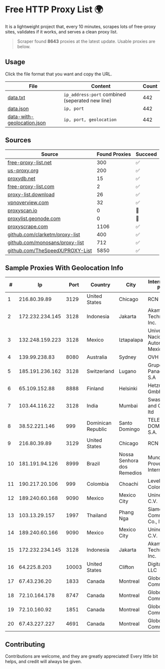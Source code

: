 
# Free HTTP Proxy List 🌍

It is a lightweight project that, every 10 minutes, scrapes lots of free-proxy sites, validates if it works, and serves a clean proxy list.


> Scraper found **8643** proxies at the latest update. Usable proxies are below.

## Usage

Click the file format that you want and copy the URL.


|File|Content|Count|
|----|-------|-----|
|[data.txt](https://raw.githubusercontent.com/themiralay/Proxy-List-World/master/data.txt)|`ip_address:port` combined (seperated new line)|442|
|[data.json](https://raw.githubusercontent.com/themiralay/Proxy-List-World/master/data.json)|`ip, port`|442|
|[data-with-geolocation.json](https://raw.githubusercontent.com/themiralay/Proxy-List-World/master/data-with-geolocation.json)|`ip, port, geolocation`|442|

## Sources

|Source|Found Proxies|Succeed|
|------|-------------|-------|
|[free-proxy-list.net](https://free-proxy-list.net)|300|✅|
|[us-proxy.org](https://www.us-proxy.org)|200|✅|
|[proxydb.net](http://proxydb.net)|15|✅|
|[free-proxy-list.com](https://free-proxy-list.com/?page=&port=&type%5B%5D=http&type%5B%5D=https&up_time=0&search=Search)|2|✅|
|[proxy-list.download](https://www.proxy-list.download/HTTP)|26|✅|
|[vpnoverview.com](https://vpnoverview.com/privacy/anonymous-browsing/free-proxy-servers)|32|✅|
|[proxyscan.io](https://www.proxyscan.io)|0|🚫|
|[proxylist.geonode.com](https://proxylist.geonode.com/api/proxy-list?limit=300&page=1&sort_by=lastChecked&sort_type=desc&protocols=http,https)|0|🚫|
|[proxyscrape.com](https://api.proxyscrape.com/v2/?request=displayproxies&protocol=http&timeout=10000&country=all&ssl=all&anonymity=all)|1106|✅|
|[github.com/clarketm/proxy-list](https://raw.githubusercontent.com/clarketm/proxy-list/master/proxy-list-raw.txt)|400|✅|
|[github.com/monosans/proxy-list](https://raw.githubusercontent.com/monosans/proxy-list/main/proxies/http.txt)|712|✅|
|[github.com/TheSpeedX/PROXY-List](https://raw.githubusercontent.com/TheSpeedX/PROXY-List/master/http.txt)|5850|✅|


## Sample Proxies With Geolocation Info

|#|Ip|Port|Country|City|Internet Service Provider|
|-|--|----|-------|----|-------------------------|
|1|216.80.39.89|3129|United States|Chicago|RCN|
|2|172.232.234.145|3128|Indonesia|Jakarta|Akamai Technologies, Inc.|
|3|132.248.159.223|3128|Mexico|Iztapalapa|Universidad Nacional Autonoma de Mexico|
|4|139.99.238.83|8080|Australia|Sydney|OVH SAS|
|5|185.191.236.162|3128|Switzerland|Lugano|Grupo Panaglobal 15 S.A|
|6|65.109.152.88|8888|Finland|Helsinki|Hetzner Online GmbH|
|7|103.44.116.22|3128|India|Mumbai|Swastik Internet and Cables pvt. ltd|
|8|38.52.221.146|999|Dominican Republic|Santo Domingo|TELECABLE DOMINICANO, S.A.|
|9|216.80.39.89|3129|United States|Chicago|RCN|
|10|181.191.94.126|8999|Brazil|Nossa Senhora dos Remedios|Mundial NET Provedor De Internet|
|11|190.217.20.106|999|Colombia|Choachi|Level 3 Colombia S.A|
|12|189.240.60.168|9090|Mexico|Mexico City|Uninet S.A. de C.V.|
|13|103.13.29.157|1997|Thailand|Phang Nga|Siamdata Communication Co., ltd.|
|14|189.240.60.166|9090|Mexico|Mexico City|Uninet S.A. de C.V.|
|15|172.232.234.145|3128|Indonesia|Jakarta|Akamai Technologies, Inc.|
|16|64.225.8.203|10003|United States|Clifton|DigitalOcean, LLC|
|17|67.43.236.20|1833|Canada|Montreal|GloboTech Communications|
|18|72.10.164.178|8747|Canada|Montreal|GloboTech Communications|
|19|72.10.160.92|1851|Canada|Montreal|GloboTech Communications|
|20|67.43.227.227|4691|Canada|Montreal|GloboTech Communications|



## Contributing

Contributions are welcome, and they are greatly appreciated! Every
little bit helps, and credit will always be given.

